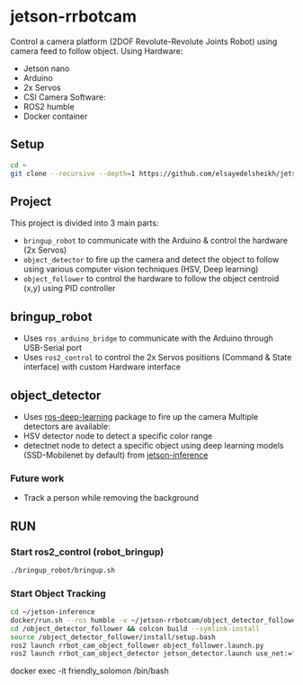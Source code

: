 # jetson-rrbotcam
Control a camera platform (2DOF Revolute-Revolute Joints Robot) using camera feed to follow object.
Using 
Hardware:
* Jetson nano
* Arduino
* 2x Servos
* CSI Camera
Software:
* ROS2 humble
* Docker container

## Setup
``` bash
cd ~
git clone --recursive --depth=1 https://github.com/elsayedelsheikh/jetson-rrbotcam
```
## Project
This project is divided into 3 main parts:
* `bringup_robot` to communicate with the Arduino & control the hardware (2x Servos)
* `object_detector` to fire up the camera and detect the object to follow using various computer vision techniques (HSV, Deep learning)
* `object_follower` to control the hardware to follow the object centroid (x,y) using PID controller
## bringup_robot 
* Uses `ros_arduino_bridge` to communicate with the Arduino through USB-Serial port
* Uses `ros2_control` to control the 2x Servos positions (Command & State interface) with custom Hardware interface
## object_detector
* Uses [ros-deep-learning](https://github.com/dusty-nv/ros_deep_learning) package to fire up the camera 
Multiple detectors are available:
* HSV detector node to detect a specific color range
* detectnet node to detect a specific object using deep learning models (SSD-Mobilenet by default) from [jetson-inference](https://github.com/dusty-nv/jetson-inference)
### Future work
* Track a person while removing the background

## RUN
### Start ros2_control (robot_bringup)
``` bash
./bringup_robot/bringup.sh
```

### Start Object Tracking

``` bash
cd ~/jetson-inference
docker/run.sh --ros humble -v ~/jetson-rrbotcam/object_detector_follower:/object_detector_follower/
cd /object_detector_follower && colcon build --symlink-install
source /object_detector_follower/install/setup.bash
ros2 launch rrbot_cam_object_follower object_follower.launch.py
ros2 launch rrbot_cam_object_detector jetson_detector.launch use_net:=false

```

docker exec -it friendly_solomon /bin/bash
